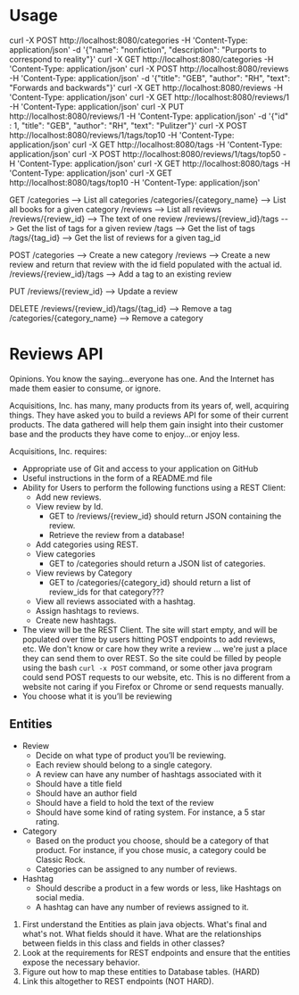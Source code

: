 # Usage

curl -X POST http://localhost:8080/categories -H 'Content-Type: application/json' -d '{"name": "nonfiction", "description": "Purports to correspond to reality"}'
curl -X GET http://localhost:8080/categories -H 'Content-Type: application/json'
curl -X POST http://localhost:8080/reviews -H 'Content-Type: application/json' -d '{"title": "GEB", "author": "RH", "text": "Forwards and backwards"}'
curl -X GET http://localhost:8080/reviews -H 'Content-Type: application/json'
curl -X GET http://localhost:8080/reviews/1 -H 'Content-Type: application/json'
curl -X PUT http://localhost:8080/reviews/1 -H 'Content-Type: application/json' -d '{"id" : 1, "title": "GEB", "author": "RH", "text": "Pulitzer"}'
curl -X POST http://localhost:8080/reviews/1/tags/top10 -H 'Content-Type: application/json'
curl -X GET http://localhost:8080/tags -H 'Content-Type: application/json'
curl -X POST http://localhost:8080/reviews/1/tags/top50 -H 'Content-Type: application/json'
curl -X GET http://localhost:8080/tags -H 'Content-Type: application/json'
curl -X GET http://localhost:8080/tags/top10 -H 'Content-Type: application/json'

GET
/categories --> List all categories
/categories/{category_name} --> List all books for a given category
/reviews --> List all reviews
/reviews/{review_id} --> The text of one review
/reviews/{review_id}/tags --> Get the list of tags for a given review
/tags --> Get the list of tags
/tags/{tag_id} --> Get the list of reviews for a given tag_id

POST
/categories --> Create a new category
/reviews --> Create a new review and return that review with the id field populated with the actual id.
/reviews/{review_id}/tags --> Add a tag to an existing review

PUT
/reviews/{review_id} --> Update a review

DELETE
/reviews/{review_id}/tags/{tag_id} --> Remove a tag
/categories/{category_name} --> Remove a category


# Reviews API

Opinions. You know the saying...everyone has one. And the Internet has made them easier to consume, or ignore.

Acquisitions, Inc. has many, many products from its years of, well, acquiring things. They have asked you to build a
reviews API for some of their current products. The data gathered will help them gain insight into their customer base
and the products they have come to enjoy...or enjoy less.

Acquisitions, Inc. requires:

- Appropriate use of Git and access to your application on GitHub
- Useful instructions in the form of a README.md file
- Ability for Users to perform the following functions using a REST Client:
    - Add new reviews.
    - View review by Id.
        * GET to /reviews/{review_id} should return JSON containing the review.
        * Retrieve the review from a database!
    - Add categories using REST.
    - View categories
        * GET to /categories should return a JSON list of categories.
    - View reviews by Category
        * GET to /categories/{category_id} should return a list of review_ids for that category???
    - View all reviews associated with a hashtag.
    - Assign hashtags to reviews.
    - Create new hashtags.
- The view will be the REST Client. The site will start empty, and will be populated over time by users hitting POST
  endpoints to add reviews, etc. We don't know or care how they write a review ... we're just a place they can send them
  to over REST. So the site could be filled by people using the bash `curl -x POST` command, or some other java program
  could send POST requests to our website, etc. This is no different from a website not caring if you Firefox or Chrome
  or send requests manually.
- You choose what it is you’ll be reviewing

## Entities

- Review
    - Decide on what type of product you’ll be reviewing.
    - Each review should belong to a single category.
    - A review can have any number of hashtags associated with it
    - Should have a title field
    - Should have an author field
    - Should have a field to hold the text of the review
    - Should have some kind of rating system. For instance, a 5 star rating.
- Category
    - Based on the product you choose, should be a category of that product. For instance, if you chose music, a
      category could be Classic Rock.
    - Categories can be assigned to any number of reviews.
- Hashtag
    - Should describe a product in a few words or less, like Hashtags on social media.
    - A hashtag can have any number of reviews assigned to it.

1. First understand the Entities as plain java objects. What's final and what's not. What fields should it have. What are the relationships between fields in this class and fields in other classes?
2. Look at the requirements for REST endpoints and ensure that the entities expose the necessary behavior.
3. Figure out how to map these entities to Database tables. (HARD)
4. Link this altogether to REST endpoints (NOT HARD).